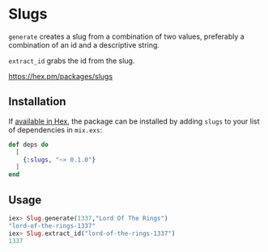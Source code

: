 # Slugs

`generate` creates a slug from a combination of two values, preferably a combination of an id and a descriptive string.

`extract_id` grabs the id from the slug.

https://hex.pm/packages/slugs
## Installation

If [available in Hex](https://hex.pm/docs/publish), the package can be installed
by adding `slugs` to your list of dependencies in `mix.exs`:

```elixir
def deps do
  [
    {:slugs, "~> 0.1.0"}
  ]
end
```

## Usage

```elixir
iex> Slug.generate(1337,"Lord Of The Rings")
"lord-of-the-rings-1337"
iex> Slug.extract_id("lord-of-the-rings-1337")
1337
```